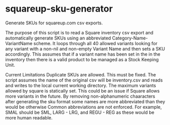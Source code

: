 # squareup-sku-generator
Generate SKUs for squareup.com csv exports.

The purpose of this script is to read a Square inventory csv export and automatically generate SKUs using an abbreviated  Category-Name-VariantName scheme. It loops through all 40 allowed variants looking for any variant with a non-nil and non-empty Variant Name and then sets a SKU accordingly. This assumes that if a variant name has been set in the in the inventory then there is a valid product to be managed as a Stock Keeping Unit.

Current Limitations
    Duplicate SKUs are allowed. This must be fixed.
    The script assumes the name of the original csv will be inventory.csv and reads and writes to the local current working directory.
    The maximum variants allowed by square is statically set. This could be an issue if Square allows more variants in the future.
    By removing non-alphanumeric chaaracters after generating the sku format some names are more abbreviated than they would be otherwise
    Common abbreviations are not enforced. For example, SMAL should be SML, LARG - LRG, and REGU - REG as these would be more human readable.
